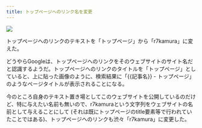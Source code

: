 ```yaml
---
title: トップページへのリンク名を変更
---
```


![](https://i.imgur.com/KYM34dyh.png)

トップページへのリンクのテキストを「トップページ」から「r7kamura」に変えた。

どうやらGoogleは、トップページへのリンクをそのウェブサイトのサイト名だと認識するようだ。トップページへのリンクのタイトルを「トップページ」としていると、上に貼った画像のように、検索結果に「{{記事名}} - トップページ」のようなページタイトルが表示されることになる。

今のところ自身のテキスト置き場としてこのウェブサイトを公開しているのだけど、特に与えたい名前も無いので、r7kamuraという文字列をウェブサイトの名前として与えることにして (それは既にトップページのtitle要素等で行われていたことではある)、トップページへのリンクも渋々「r7kamura」に変更した。
